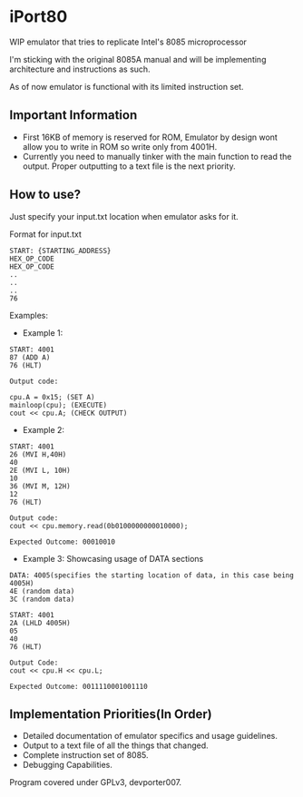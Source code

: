 # iPort80
WIP emulator that tries to replicate Intel's 8085 microprocessor

I'm sticking with the original 8085A manual and will be implementing architecture and instructions as such.

As of now emulator is functional with its limited instruction set. 

## Important Information
* First 16KB of memory is reserved for ROM, Emulator by design wont allow you to write in ROM so write only from 4001H.
* Currently you need to manually tinker with the main function to read the output. Proper outputting to a text file is the next priority.
## How to use?
Just specify your input.txt location when emulator asks for it.

Format for input.txt


```
START: {STARTING_ADDRESS}
HEX_OP_CODE
HEX_OP_CODE
..
..
..
76
```

Examples:
* Example 1:
```
START: 4001
87 (ADD A)
76 (HLT)

```
    Output code:

    cpu.A = 0x15; (SET A)
    mainloop(cpu); (EXECUTE)
    cout << cpu.A; (CHECK OUTPUT)
* Example 2:
```angular2html
START: 4001
26 (MVI H,40H)
40
2E (MVI L, 10H)
10
36 (MVI M, 12H)
12
76 (HLT)
```
```
Output code:
cout << cpu.memory.read(0b0100000000010000);

Expected Outcome: 00010010
```

* Example 3: Showcasing usage of DATA sections
```angular2html
DATA: 4005(specifies the starting location of data, in this case being 4005H)
4E (random data)
3C (random data)

START: 4001
2A (LHLD 4005H)
05
40
76 (HLT)
```
```angular2html
Output Code:
cout << cpu.H << cpu.L;

Expected Outcome: 0011110001001110
```
## Implementation Priorities(In Order)
* Detailed documentation of emulator specifics and usage guidelines.
* Output to a text file of all the things that changed.
* Complete instruction set of 8085.
* Debugging Capabilities.

Program covered under GPLv3, devporter007.